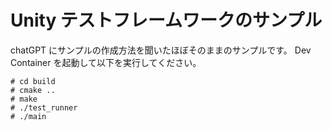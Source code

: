 # Unity テストフレームワークのサンプル

chatGPT にサンプルの作成方法を聞いたほぼそのままのサンプルです。
Dev Container を起動して以下を実行してください。

```
# cd build
# cmake ..
# make
# ./test_runner
# ./main
```
